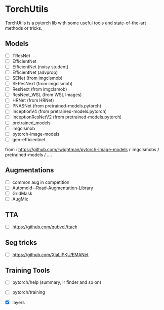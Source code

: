 # TorchUtils
TorchUtils is a pytorch lib with some useful tools and state-of-the-art methods or tricks.

## Models

- [ ] TResNet
- [ ] EfficientNet 
- [ ] EfficientNet (noisy student)
- [ ] EfficientNet (advprop)
- [ ] SENet (from imgclsmob)
- [ ] SEResNext (from imgclsmob)
- [ ] ResNext (from imgclsmob)
- [ ] ResNext_WSL (from WSL Images)
- [ ] HRNet (from HRNet)
- [ ] PNASNet (from pretrained-models.pytorch)
- [ ] InceptionV4 (from pretrained-models.pytorch)
- [ ] InceptionResNetV2 (from pretrained-models.pytorch)
- [ ] pretrained_models
- [ ] imgclsmob
- [ ] pytorch-image-models
- [ ] gen-efficientnet

from : https://github.com/rwightman/pytorch-image-models / imgclsmobs / pretrained-models / ....

## Augmentations

- [ ] common aug in competition
- [ ] Automold--Road-Augmentation-Library
- [ ] GridMask
- [ ] AugMix

## TTA
 - [ ] https://github.com/qubvel/ttach
 
## Seg tricks
 - [ ] https://github.com/XiaLiPKU/EMANet

## Training Tools
- [ ] pytorch/help (summary, lr finder and so on)
- [ ] pytorch/training
- [x] layers

